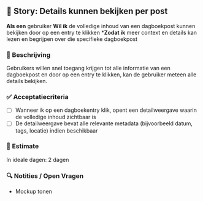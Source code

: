 ## 🧩 Story: Details kunnen bekijken per post

**Als een** gebruiker
**Wil ik** de volledige inhoud van een dagboekpost kunnen bekijken door op een entry te klikken
***Zodat ik** meer context en details kan lezen en begrijpen over die specifieke dagboekpost

### 📝 Beschrijving

Gebruikers willen snel toegang krijgen tot alle informatie van een dagboekpost en door op een entry te klikken, kan de gebruiker meteen alle details bekijken. 

### ✅ Acceptatiecriteria

* [ ] Wanneer ik op een dagboekentry klik, opent een detailweergave waarin de volledige inhoud zichtbaar is
* [ ] De detailweergave bevat alle relevante metadata (bijvoorbeeld datum, tags, locatie) indien beschikbaar

### 🧮 Estimate

In ideale dagen: 2 dagen

### 🔍 Notities / Open Vragen

* Mockup tonen
